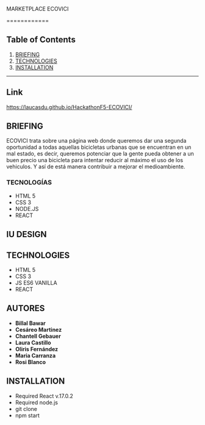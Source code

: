 MARKETPLACE ECOVICI 

============

## Table of Contents
1. [BRIEFING](#BRIEFING)
2. [TECHNOLOGIES](#TECHNOLOGIES)
3. [INSTALLATION](#INSTALLATION_)

***

## Link

 https://laucasdu.github.io/HackathonF5-ECOVICI/

## BRIEFING

ECOVICI trata sobre una página web donde queremos dar una segunda oportunidad a todas aquellas bicicletas urbanas que se encuentran en un mal estado, es decir, queremos potenciar que la gente pueda obtener a un buen precio una bicicleta para intentar reducir al máximo el uso de los vehiculos. Y así de está manera contribuir a mejorar el medioambiente.


### TECNOLOGÍAS

- HTML 5
- CSS 3
- NODE.JS
- REACT

## IU DESIGN

<!-- ![Home](/src/assets/img/home.png) -->

<!-- ![DetalleProducto](/src/img/home.png) -->

<!-- ![Compra](/src/img/home.png) -->


## TECHNOLOGIES
- HTML 5
- CSS 3
- JS ES6 VANILLA
- REACT


## AUTORES

* **Billal Bawar**
* **Cesáreo Martinez**
* **Chantell Gebauer** 
* **Laura Castillo**
* **Oliris Fernández** 
* **Maria Carranza** 
* **Rosi Blanco**

## INSTALLATION

- Required React v.17.0.2
- Required node.js
- git clone <repository>
- npm start
